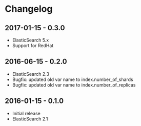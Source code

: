 # Changelog

## 2017-01-15 - 0.3.0

  - ElasticSearch 5.x
  - Support for RedHat

## 2016-06-15 - 0.2.0

  - ElasticSearch 2.3
  - Bugfix: updated old var name to index.number_of_shards
  - Bugfix: updated old var name to index.number_of_replicas

## 2016-01-15 - 0.1.0

  - Initial release
  - ElasticSearch 2.1
